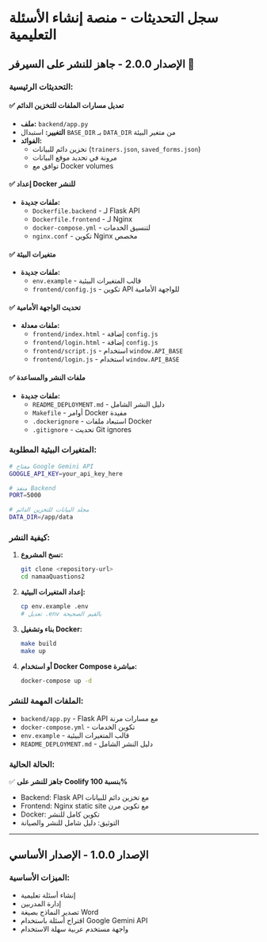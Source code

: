 # سجل التحديثات - منصة إنشاء الأسئلة التعليمية

## الإصدار 2.0.0 - جاهز للنشر على السيرفر 🚀

### التحديثات الرئيسية:

#### ✅ تعديل مسارات الملفات للتخزين الدائم

- **ملف:** `backend/app.py`
- **التغيير:** استبدال `BASE_DIR` بـ `DATA_DIR` من متغير البيئة
- **الفوائد:**
  - تخزين دائم للبيانات (`trainers.json`, `saved_forms.json`)
  - مرونة في تحديد موقع البيانات
  - توافق مع Docker volumes

#### ✅ إعداد Docker للنشر

- **ملفات جديدة:**
  - `Dockerfile.backend` - لـ Flask API
  - `Dockerfile.frontend` - لـ Nginx
  - `docker-compose.yml` - لتنسيق الخدمات
  - `nginx.conf` - تكوين Nginx مخصص

#### ✅ متغيرات البيئة

- **ملفات جديدة:**
  - `env.example` - قالب المتغيرات البيئية
  - `frontend/config.js` - تكوين API للواجهة الأمامية

#### ✅ تحديث الواجهة الأمامية

- **ملفات معدلة:**
  - `frontend/index.html` - إضافة `config.js`
  - `frontend/login.html` - إضافة `config.js`
  - `frontend/script.js` - استخدام `window.API_BASE`
  - `frontend/login.js` - استخدام `window.API_BASE`

#### ✅ ملفات النشر والمساعدة

- **ملفات جديدة:**
  - `README_DEPLOYMENT.md` - دليل النشر الشامل
  - `Makefile` - أوامر Docker مفيدة
  - `.dockerignore` - استبعاد ملفات Docker
  - `.gitignore` - تحديث Git ignores

### المتغيرات البيئية المطلوبة:

```bash
# مفتاح Google Gemini API
GOOGLE_API_KEY=your_api_key_here

# منفذ Backend
PORT=5000

# مجلد البيانات للتخزين الدائم
DATA_DIR=/app/data
```

### كيفية النشر:

1. **نسخ المشروع:**

   ```bash
   git clone <repository-url>
   cd namaaQuastions2
   ```

2. **إعداد المتغيرات البيئية:**

   ```bash
   cp env.example .env
   # تعديل .env بالقيم الصحيحة
   ```

3. **بناء وتشغيل Docker:**

   ```bash
   make build
   make up
   ```

4. **أو استخدام Docker Compose مباشرة:**
   ```bash
   docker-compose up -d
   ```

### الملفات المهمة للنشر:

- `backend/app.py` - Flask API مع مسارات مرنة
- `docker-compose.yml` - تكوين الخدمات
- `env.example` - قالب المتغيرات البيئية
- `README_DEPLOYMENT.md` - دليل النشر الشامل

### الحالة الحالية:

✅ **جاهز للنشر على Coolify بنسبة 100%**

- Backend: Flask API مع تخزين دائم للبيانات
- Frontend: Nginx static site مع تكوين مرن
- Docker: تكوين كامل للنشر
- التوثيق: دليل شامل للنشر والصيانة

---

## الإصدار 1.0.0 - الإصدار الأساسي

### الميزات الأساسية:

- إنشاء أسئلة تعليمية
- إدارة المدربين
- تصدير النماذج بصيغة Word
- اقتراح أسئلة باستخدام Google Gemini API
- واجهة مستخدم عربية سهلة الاستخدام
